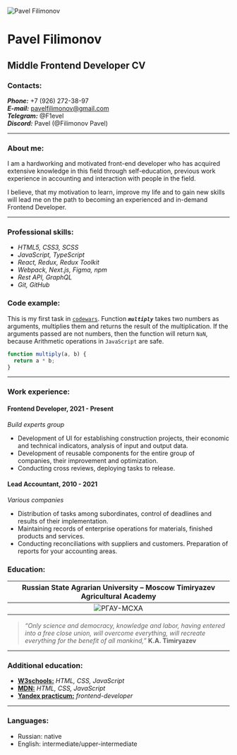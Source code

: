 ![Pavel Filimonov](https://lh3.googleusercontent.com/a/ACg8ocLZnjwhCwVf79qU2Z4F8k783gFAT1z4kri_hcsmJu_7cPkv9vB9=s288-c-no "Pavel Filimonov")

# Pavel Filimonov

## Middle Frontend Developer CV

### Contacts:
***Phone:*** +7 (926) 272-38-97  
***E-mail:*** pavelfilimonov@gmail.com  
***Telegram:*** @F1evel  
***Discord:*** Pavel (@Filimonov Pavel)  

---

### About me:
I am a hardworking and motivated front-end developer who has acquired extensive knowledge in this field through self-education, previous work experience in
accounting and interaction with people in the field.

I believe, that my motivation to learn, improve my life and to gain new skills will lead me on the path to becoming an experienced and in-demand Frontend Developer.

---

### Professional skills:
* *HTML5, CSS3, SCSS*
* *JavaScript, TypeScript*
* *React, Redux, Redux Toolkit*
* *Webpack, Next.js, Figma, npm*
* *Rest API, GraphQL*
* *Git, GitHub*

### Code example:
This is my first task in [```codewars```](https://www.codewars.com/). Function ***```multiply```*** takes two numbers as arguments, multiplies them and returns the result of the multiplication. If the arguments passed are not numbers, then the function will return ```NaN```, because Arithmetic operations in ```JavaScript``` are safe.

```javascript
function multiply(a, b) {
  return a * b;
}
```

---

### Work experience:
#### Frontend Developer, 2021 - Present
*Build experts group*

* Development of UI for establishing construction projects, their economic and technical indicators, analysis of input and output data.
* Development of reusable components for the entire group of companies, their improvement and optimization.
* Conducting cross reviews, deploying tasks to release.  

#### Lead Accountant, 2010 - 2021
*Various companies*

* Distribution of tasks among subordinates, control of deadlines and results of their implementation.
* Maintaining records of enterprise operations for materials, finished products and services.
* Conducting reconciliations with suppliers and customers.
Preparation of reports for your accounting areas.

### Education:
| Russian State Agrarian University – Moscow Timiryazev Agricultural Academy |
|:-----:|
|![РГАУ-МСХА](https://upload.wikimedia.org/wikipedia/ru/thumb/6/68/%D0%A0%D0%93%D0%90%D0%A3-%D0%9C%D0%A1%D0%A5%D0%90_%D0%BB%D0%BE%D0%B3%D0%BE%D1%82%D0%B8%D0%BF.svg/154px-%D0%A0%D0%93%D0%90%D0%A3-%D0%9C%D0%A1%D0%A5%D0%90_%D0%BB%D0%BE%D0%B3%D0%BE%D1%82%D0%B8%D0%BF.svg.png "РГАУ-МСХА")|

> *“Only science and democracy, knowledge and labor, having entered into a free close union, will overcome everything, will recreate everything for the benefit of all mankind,”* **K.A. Timiryazev**

---

### Additional education:
* **[W3schools:](https://www.w3schools.com/)** *HTML, CSS, JavaScript*
* **[MDN:](https://developer.mozilla.org/en-US/)** *HTML, CSS, JavaScript*
* **[Yandex practicum:](https://practicum.yandex.ru/)** *frontend-developer*

---

### Languages:
* Russian: native
* English: intermediate/upper-intermediate


